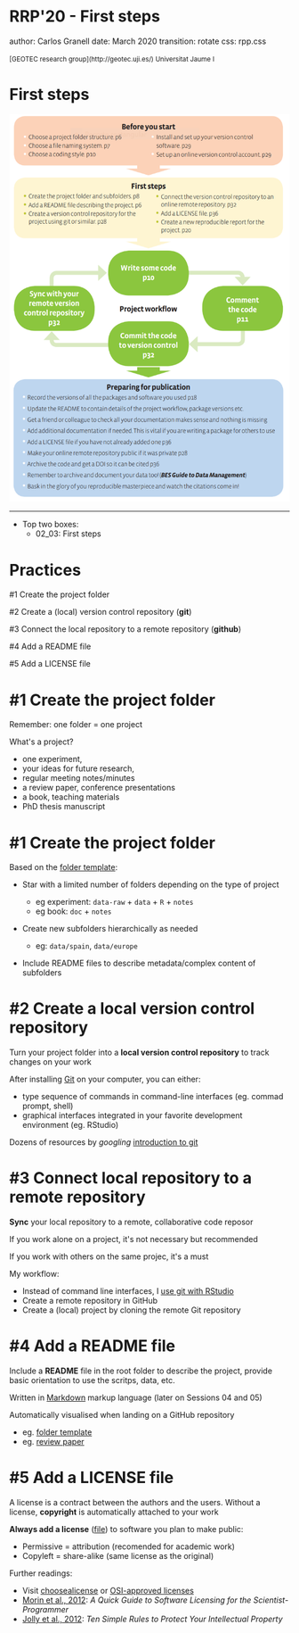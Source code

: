 
RRP'20 - First steps
========================================================
author: Carlos Granell
date: March 2020
transition: rotate
css: rpp.css

<small>
[GEOTEC research group](http://geotec.uji.es/)      
Universitat Jaume I
</small>


First steps
===

![](figs/simpleworkflow-bes.png)
***

- Top two boxes:
  - 02_03: First steps 


Practices
===

#1 Create the project folder

#2 Create a (local) version control repository (__git__)

#3 Connect the local repository to a remote repository (__github__)
 
#4 Add a README file 

#5 Add a LICENSE file


#1 Create the project folder 
===

Remember: one folder = one project

What's a project? 
- one experiment, 
- your ideas for future research,
- regular meeting notes/minutes 
- a review paper, conference presentations
- a book, teaching materials
- PhD thesis manuscript 
  
#1 Create the project folder 
===

Based on the [folder template](https://github.com/cgranell/rr-template):

- Star with a limited number of folders depending on the type of project
  - eg experiment: `data-raw` + `data` + `R` + `notes`
  - eg book: `doc` + `notes`

- Create new subfolders hierarchically as needed
  - eg: `data/spain`, `data/europe` 

- Include README files to describe metadata/complex content of subfolders


#2 Create a local version control repository 
===

Turn your project folder into a __local version control repository__ to track changes on your work 

After installing [Git](https://git-scm.com/book/en/v2/Getting-Started-Installing-Git) on your computer, you can either: 
- type sequence of commands in command-line interfaces (eg. commad prompt, shell)
- graphical interfaces integrated in your favorite development environment (eg. RStudio)

Dozens of resources by _googling_ [introduction to git](https://www.google.com/search?q=introduction+to+git)


#3 Connect local repository to a remote repository
===

**Sync** your local repository to a remote, collaborative code reposor

If you work alone on a project, it's not necessary but recommended

If you work with others on the same projec, it's a must

My workflow: 
- Instead of command line interfaces, I [use git with RStudio](https://support.rstudio.com/hc/en-us/articles/200532077)
- Create a remote repository in GitHub 
- Create a (local) project by cloning the remote Git repository


#4 Add a README file 
===

Include a __README__ file in the root folder to describe the project, provide basic orientation to use the scritps, data, etc. 

Written in [Markdown](https://www.markdownguide.org/) markup language (later on Sessions 04 and 05)

Automatically visualised when landing on a GitHub repository
- eg. [folder template](https://github.com/cgranell/rr-template)
- eg. [review paper](https://github.com/cgranell/apps-mental-disorders-jmir)


#5 Add a LICENSE file
===

A license is a contract between the authors and the users. Without a license, **copyright** is automatically attached to your work 

**Always add a license** ([file](https://github.com/cgranell/rr-template/blob/master/LICENCE)) to software you plan to make public:
 - Permissive = attribution (recomended for academic work)
 - Copyleft = share-alike (same license as the original)
 
Further readings:
- Visit [choosealicense](https://choosealicense.com/) or [OSI-approved licenses](https://opensource.org/licenses)
- [Morin et al., 2012](https://doi.org/10.1371/journal.pcbi.1002598): _A Quick Guide to Software Licensing for the Scientist-Programmer_
- [Jolly et al., 2012](https://doi.org/10.1371/journal.pcbi.1002766): _Ten Simple Rules to Protect Your Intellectual Property_


